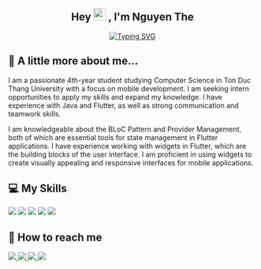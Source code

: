 <h2 align="center">Hey <img src="https://media.giphy.com/media/hvRJCLFzcasrR4ia7z/giphy.gif" width="25px"> , I'm Nguyen The</a></h2>
<div align="center">

  [![Typing SVG](https://readme-typing-svg.demolab.com?font=Fira+Code&pause=1000&center=true&vCenter=true&width=435&lines=Computer+Science+Student;A+Passionate+Mobile+Developer)](https://git.io/typing-svg)

</div>

## 🥳 A little more about me...
I am a passionate 4th-year student studying Computer Science in Ton Duc Thang University with a focus on mobile development. I am seeking intern opportunities to apply my skills and expand my knowledge. I have experience with Java and Flutter, as well as strong communication and teamwork skills.

I am knowledgeable about the BLoC Pattern and Provider Management, both of which are essential tools for state management in Flutter applications. I have experience working with widgets in Flutter, which are the building blocks of the user interface. I am proficient in using widgets to create visually appealing and responsive interfaces for mobile applications.

## 💻 My Skills
[![](https://img.shields.io/twitter/url?label=Flutter&logo=Flutter&logoColor=66d9ff&style=for-the-badge&url=https%3A%2F%2Fdevicon.dev%2F)](https://flutter.dev/)
[![](https://img.shields.io/twitter/url?label=Dart&logo=Dart&logoColor=80ffff&style=for-the-badge&url=https%3A%2F%2Fdevicon.dev%2F)](https://dart.dev/)
[![](https://img.shields.io/twitter/url?label=Firebase&logo=Firebase&logoColor=ff9900&style=for-the-badge&url=https%3A%2F%2Fdevicon.dev%2F)](https://firebase.google.com/docs)
[![](https://img.shields.io/twitter/url?label=Javascript&logo=Javascript&logoColor=ffd699&style=for-the-badge&url=https%3A%2F%2Fdevicon.dev%2F)](https://javascript.info/document)
[![](https://img.shields.io/twitter/url?label=Python&logo=Python&logoColor=d580ff&style=for-the-badge&url=https%3A%2F%2Fdevicon.dev%2F)](https://docs.python.org/3/)

## 📖 How to reach me
<a href="https://github.com/IAmTheNe">
  <img src='https://img.shields.io/github/followers/IAmTheNe?logo=github&style=for-the-badge'/>
</a>
<a href="https://twitter.com/NguyenThe2310">
  <img src='https://img.shields.io/twitter/url?label=Nguy%C3%AAn%20Th%E1%BA%BF&logo=twitter&style=for-the-badge&url=https%3A%2F%2Ftwitter.com%2FNguyenThe2310'/>
</a>
<a href="https://www.linkedin.com/in/trnguyenthe/">
  <img src='https://img.shields.io/twitter/url?label=Tr%E1%BA%A7n%20Nguy%C3%AAn%20Th%E1%BA%BF&logo=linkedin&style=for-the-badge&url=https%3A%2F%2Ftwitter.com%2FNguyenThe2310'/>
</a>
<a href="mailto:nguyenthe.work@gmail.com">
  <img src='https://img.shields.io/twitter/url?label=nguyenthe.work%40gmail.com&logo=gmail&style=for-the-badge&url=https%3A%2F%2Fimg.shields.io%2Fgithub%2Ffollowers%2FIAmTheNe%3Flogo%3Dgithub%26style%3Dfor-the-badge'/>
</a>

